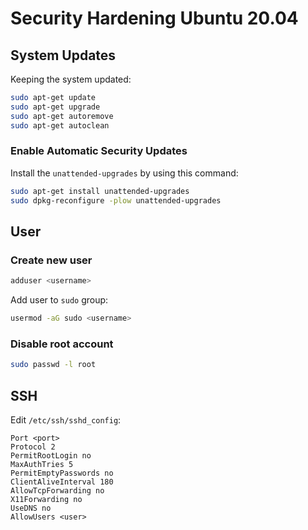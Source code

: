 # Security Hardening Ubuntu 20.04

## System Updates
Keeping the system updated:
```sh
sudo apt-get update
sudo apt-get upgrade
sudo apt-get autoremove
sudo apt-get autoclean
```

### Enable Automatic Security Updates
Install the `unattended-upgrades` by using this command:
```sh
sudo apt-get install unattended-upgrades
sudo dpkg-reconfigure -plow unattended-upgrades
```

## User

### Create new user
```sh
adduser <username>
```

Add user to `sudo` group:
```sh
usermod -aG sudo <username>
```

### Disable root account
```sh
sudo passwd -l root
```

## SSH
Edit `/etc/ssh/sshd_config`:
```
Port <port>
Protocol 2
PermitRootLogin no
MaxAuthTries 5
PermitEmptyPasswords no
ClientAliveInterval 180
AllowTcpForwarding no
X11Forwarding no
UseDNS no
AllowUsers <user>
```
